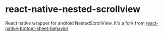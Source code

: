 # react-native-nested-scrollview
React native wrapper for android NestedScrollView.
It's a fork from [react-native-bottom-sheet-behavior](https://github.com/cesardeazevedo/react-native-bottom-sheet-behavior)
